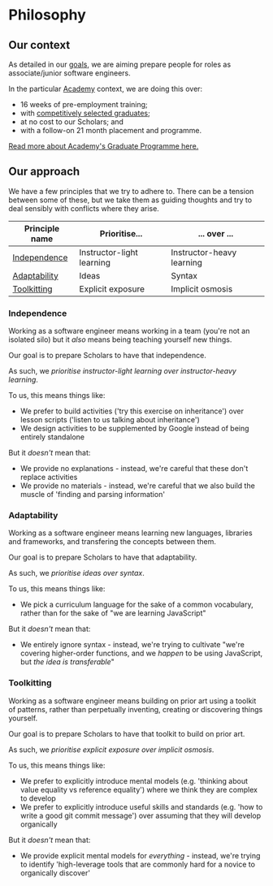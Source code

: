 # Philosophy
## Our context
As detailed in our [goals](GOALS.md), we are aiming prepare people for roles as associate/junior software engineers.

In the particular [Academy](https://www.notion.so/Academy-92e6a8b244894a4d9b7d0b785c3d4bd2) context, we are doing this over:
- 16 weeks of pre-employment training;
- with [competitively selected graduates](https://www.notion.so/Scholars-Identifying-and-diverting-future-leaders-into-tech-8fa991cdab284add9926bb690667f6e3);
- at no cost to our Scholars; and
- with a follow-on 21 month placement and programme.

[Read more about Academy's Graduate Programme here.](https://www.notion.so/Graduate-Programme-Building-early-career-tech-leaders-fd95d2f498814a50af004ce7279f63c7)

## Our approach
We have a few principles that we try to adhere to. There can be a tension between some of these, but we take them as guiding thoughts and try to deal sensibly with conflicts where they arise.

| Principle name | Prioritise... | ... over ... |
| --- | --- | --- |
| [Independence](#independence) | Instructor-light learning | Instructor-heavy learning |
| [Adaptability](#adaptability) | Ideas | Syntax |
| [Toolkitting](#toolkitting) | Explicit exposure | Implicit osmosis |

### Independence
Working as a software engineer means working in a team (you're not an isolated silo) but it _also_ means being teaching yourself new things.

Our goal is to prepare Scholars to have that independence.

As such, we *prioritise instructor-light learning over instructor-heavy learning*.

To us, this means things like:
- We prefer to build activities ('try this exercise on inheritance') over lesson scripts ('listen to us talking about inheritance')
- We design activities to be supplemented by Google instead of being entirely standalone

But it _doesn't_ mean that:
- We provide no explanations - instead, we're careful that these don't replace activities
- We provide no materials - instead, we're careful that we also build the muscle of 'finding and parsing information'

### Adaptability
Working as a software engineer means learning new languages, libraries and frameworks, and transfering the concepts between them.

Our goal is to prepare Scholars to have that adaptability.

As such, we *prioritise ideas over syntax*.

To us, this means things like:
- We pick a curriculum language for the sake of a common vocabulary, rather than for the sake of "we are learning JavaScript"

But it _doesn't_ mean that:
- We entirely ignore syntax - instead, we're trying to cultivate "we're covering higher-order functions, and we _happen_ to be using JavaScript, but _the idea is transferable_"

### Toolkitting
Working as a software engineer means building on prior art using a toolkit of patterns, rather than perpetually inventing, creating or discovering things yourself.

Our goal is to prepare Scholars to have that toolkit to build on prior art.

As such, we *prioritise explicit exposure over implicit osmosis*.

To us, this means things like:
- We prefer to explicitly introduce mental models (e.g. 'thinking about value equality vs reference equality') where we think they are complex to develop
- We prefer to explicitly introduce useful skills and standards (e.g. 'how to write a good git commit message') over assuming that they will develop organically

But it _doesn't_ mean that:
- We provide explicit mental models for _everything_ - instead, we're trying to identify 'high-leverage tools that are commonly hard for a novice to organically discover'

